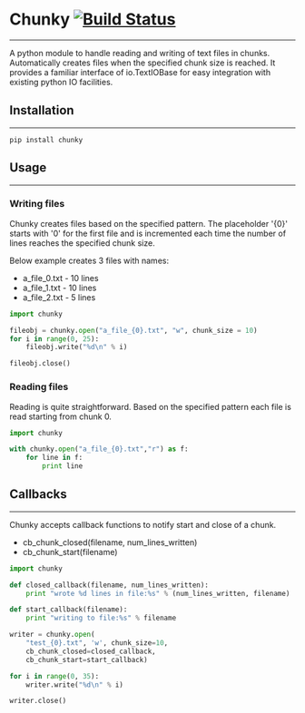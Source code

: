 # Chunky  [![Build Status](https://travis-ci.org/kapilratnani/chunky.svg?branch=master)](https://travis-ci.org/kapilratnani/chunky)
--------------
A python module to handle reading and writing of text files in chunks. Automatically creates files when the specified chunk size is reached. It provides a familiar interface of io.TextIOBase for easy integration with existing python IO facilities.



## Installation
--------------
```
pip install chunky
```


## Usage
-----------------

### Writing files
Chunky creates files based on the specified pattern. The placeholder '{0}' starts with '0' for the first file and is incremented each time the number of lines reaches the specified chunk size.

Below example creates 3 files with names:

- a_file_0.txt - 10 lines
- a_file_1.txt - 10 lines
- a_file_2.txt - 5 lines

```python
import chunky

fileobj = chunky.open("a_file_{0}.txt", "w", chunk_size = 10)
for i in range(0, 25):
    fileobj.write("%d\n" % i)

fileobj.close()
```

### Reading files
Reading is quite straightforward. Based on the specified pattern each file is read starting from chunk 0.
```python
import chunky

with chunky.open("a_file_{0}.txt","r") as f:
    for line in f:
        print line
```

## Callbacks
---------------
Chunky accepts callback functions to notify start and close of a chunk.

- cb_chunk_closed(filename, num_lines_written)
- cb_chunk_start(filename)
```python
import chunky

def closed_callback(filename, num_lines_written):
    print "wrote %d lines in file:%s" % (num_lines_written, filename)

def start_callback(filename):
    print "writing to file:%s" % filename

writer = chunky.open(
    "test_{0}.txt", 'w', chunk_size=10,
    cb_chunk_closed=closed_callback,
    cb_chunk_start=start_callback)

for i in range(0, 35):
    writer.write("%d\n" % i)

writer.close()
```